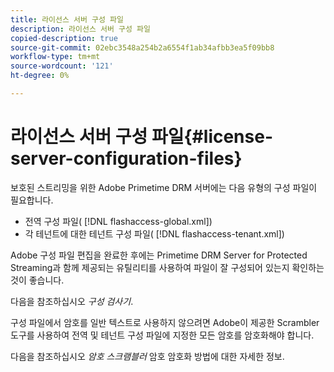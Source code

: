 ```yaml
---
title: 라이선스 서버 구성 파일
description: 라이선스 서버 구성 파일
copied-description: true
source-git-commit: 02ebc3548a254b2a6554f1ab34afbb3ea5f09bb8
workflow-type: tm+mt
source-wordcount: '121'
ht-degree: 0%

---
```


# 라이선스 서버 구성 파일{#license-server-configuration-files}

보호된 스트리밍을 위한 Adobe Primetime DRM 서버에는 다음 유형의 구성 파일이 필요합니다.

* 전역 구성 파일( [!DNL flashaccess-global.xml])
* 각 테넌트에 대한 테넌트 구성 파일( [!DNL flashaccess-tenant.xml])

Adobe 구성 파일 편집을 완료한 후에는 Primetime DRM Server for Protected Streaming과 함께 제공되는 유틸리티를 사용하여 파일이 잘 구성되어 있는지 확인하는 것이 좋습니다.

다음을 참조하십시오 *구성 검사기*.

구성 파일에서 암호를 일반 텍스트로 사용하지 않으려면 Adobe이 제공한 Scrambler 도구를 사용하여 전역 및 테넌트 구성 파일에 지정한 모든 암호를 암호화해야 합니다.

다음을 참조하십시오 *암호 스크램블러* 암호 암호화 방법에 대한 자세한 정보.
